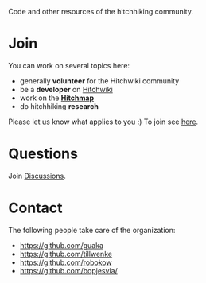Code and other resources of the hitchhiking community.

# Join

You can work on several topics here:
- generally **volunteer** for the Hitchwiki community
- be a **developer** on [Hitchwiki](https://hitchwiki.org/en/Main_Page)
- work on the [**Hitchmap**](https://hitchmap.com/)
- do hitchhiking **research**

Please let us know what applies to you :)
To join see [here](https://github.com/orgs/Hitchwiki/discussions/199).

# Questions
Join [Discussions](https://github.com/orgs/Hitchwiki/discussions).

# Contact

The following people take care of the organization:
- https://github.com/guaka
- https://github.com/tillwenke
- https://github.com/robokow
- https://github.com/bopjesvla/
